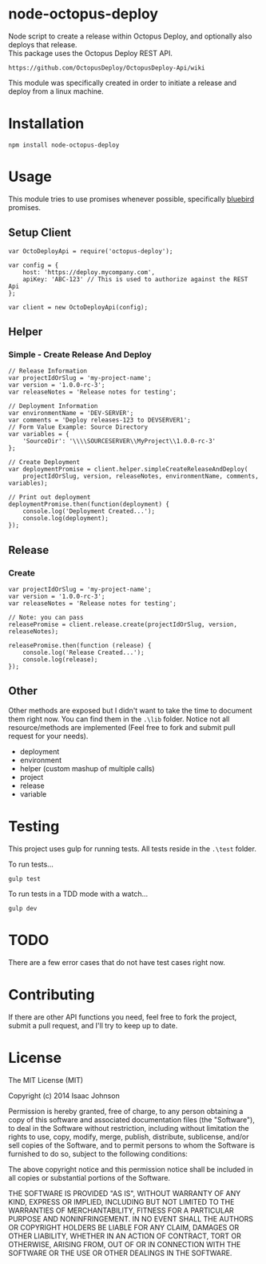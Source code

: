 # node-octopus-deploy
Node script to create a release within Octopus Deploy, and optionally also deploys that release.  
This package uses the Octopus Deploy REST API.

	https://github.com/OctopusDeploy/OctopusDeploy-Api/wiki

This module was specifically created in order to initiate a release and deploy from a linux machine.

# Installation

	npm install node-octopus-deploy
	
# Usage

This module tries to use promises whenever possible, specifically [bluebird](https://github.com/petkaantonov/bluebird) promises.

## Setup Client

	var OctoDeployApi = require('octopus-deploy');
	
	var config = {
		host: 'https://deploy.mycompany.com',
		apiKey: 'ABC-123' // This is used to authorize against the REST Api
	};
	
	var client = new OctoDeployApi(config);

## Helper
 
### Simple - Create Release And Deploy

	// Release Information
	var projectIdOrSlug = 'my-project-name';
	var version = '1.0.0-rc-3';
	var releaseNotes = 'Release notes for testing';
	
	// Deployment Information
	var environmentName = 'DEV-SERVER';
	var comments = 'Deploy releases-123 to DEVSERVER1';
	// Form Value Example: Source Directory
	var variables = {
		'SourceDir': '\\\\SOURCESERVER\\MyProject\\1.0.0-rc-3'
	};
	
	// Create Deployment
	var deploymentPromise = client.helper.simpleCreateReleaseAndDeploy(
		projectIdOrSlug, version, releaseNotes, environmentName, comments, variables);
		
	// Print out deployment
	deploymentPromise.then(function(deployment) {
		console.log('Deployment Created...');
		console.log(deployment);
	});

## Release

### Create

	var projectIdOrSlug = 'my-project-name';
	var version = '1.0.0-rc-3';
	var releaseNotes = 'Release notes for testing';
	
	// Note: you can pass 
	releasePromise = client.release.create(projectIdOrSlug, version, releaseNotes);
	
	releasePromise.then(function (release) {
		console.log('Release Created...');
		console.log(release);
	});
	
## Other

Other methods are exposed but I didn't want to take the time to document them right now.
You can find them in the `.\lib` folder. 
Notice not all resource/methods are implemented 
(Feel free to fork and submit pull request for your needs).

- deployment
- environment
- helper (custom mashup of multiple calls)
- project
- release
- variable

# Testing

This project uses gulp for running tests.  All tests reside in the `.\test` folder.

To run tests...

	gulp test
	
To run tests in a TDD mode with a watch...

	gulp dev
	
# TODO

There are a few error cases that do not have test cases right now.

# Contributing

If there are other API functions you need, feel free to fork the project,
submit a pull request, and I'll try to keep up to date.

# License

The MIT License (MIT)

Copyright (c) 2014 Isaac Johnson

Permission is hereby granted, free of charge, to any person obtaining a copy
of this software and associated documentation files (the "Software"), to deal
in the Software without restriction, including without limitation the rights
to use, copy, modify, merge, publish, distribute, sublicense, and/or sell
copies of the Software, and to permit persons to whom the Software is
furnished to do so, subject to the following conditions:

The above copyright notice and this permission notice shall be included in
all copies or substantial portions of the Software.

THE SOFTWARE IS PROVIDED "AS IS", WITHOUT WARRANTY OF ANY KIND, EXPRESS OR
IMPLIED, INCLUDING BUT NOT LIMITED TO THE WARRANTIES OF MERCHANTABILITY,
FITNESS FOR A PARTICULAR PURPOSE AND NONINFRINGEMENT.  IN NO EVENT SHALL THE
AUTHORS OR COPYRIGHT HOLDERS BE LIABLE FOR ANY CLAIM, DAMAGES OR OTHER
LIABILITY, WHETHER IN AN ACTION OF CONTRACT, TORT OR OTHERWISE, ARISING FROM,
OUT OF OR IN CONNECTION WITH THE SOFTWARE OR THE USE OR OTHER DEALINGS IN
THE SOFTWARE.